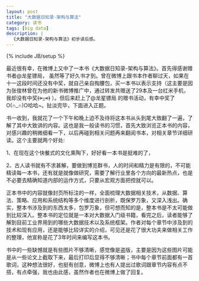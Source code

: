 ```yaml
---
layout: post
title: "大数据日知录-架构与算法"
category: 读书
tags: [big data]
description: |
  《大数据日知录-架构与算法》初步读后感。
---
```


{% include JB/setup %}


最近很有幸，在微博上又中了一本书《大数据日知录-架构与算法》。首先得感谢赠书者@龙星镖局， 虽然等了好久书才到。曾在微博上跟书本作者聊过天，如果在十一这段时间还没有中奖，就自己亲自掏腰包，买一本书以表示支持（这主要是因为张俊林曾在为他的新书微博推广中，通过转发共赠送了29本及一台红米手机，我却没有中奖~~~~(>_<)~~~~ ）。但后来赶上了@龙星镖局 的赠书活动，有幸中奖了O(∩_∩)O哈哈~。扯淡完毕，下面进入正题。


书一收到，我就花了一个下午和晚上迫不及待将这本书从头到尾大致翻了一遍，了解了其中大致讲的内容。这也是我一般读书的习惯，首先大致浏览正本书的内容，对感兴趣的稍微细看一下，以后再碰到相关问题再来翻阅书本，对相关章节详细研读。这个主要就两个好处:

1、在现在这个快餐式的文化熏陶下，好好看一本书是挺难的了，

2、古人读书就有不求甚解，要做到博览群书，人的时间和精力是有限的，不可能精读每一本书，还有就是就像做研究，需要了解行业里各个方向的最新热点，也是不必要去精确知道内部的运作方式，只要从宏观方面把控就可以。

正本书中的内容就像封页所标注的一样，全面梳理大数据相关技术，从数据、算法、策略、应用和系统结构等多个维度进行剖析，既保罗万象，又深入浅出。确实，整本书涉及到的东西太多，包罗万象，但可想而知的是，整本书是不太可能做到比较深入。整本书的定位就是一本对大数据入门级书籍，看完之后，读者能够了解到目前工业界用到的哪些大数据技术以及系统框架。作者对每个章节中涉及到的技术和现有应用，还是能够比较详实的介绍，可见还是花了很大功夫来做相关工作的整理，他宣称是花了3年时间来编写这本书。

书中的一些缺憾就是有些图片不够清晰，感觉像是盗版，主要是因为这些图片可能是从一些论文上截取下来，最后打印后显得不够清晰；书中每个章节前面都有一首歌词，这种想法很好，也挺有创意，微博上也有人提出过歌词跟章节内容有点不搭，有点牵强，我也由此感，虽然作者也在微博上做了回复。


